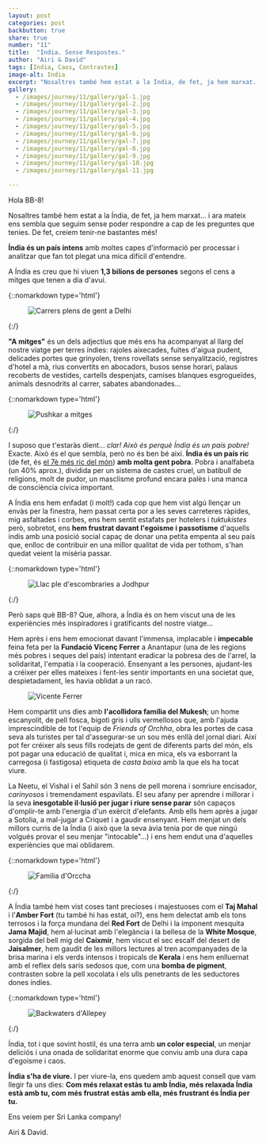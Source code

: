 ```yaml
---
layout: post
categories: post
backbutton: true
share: true
number: "11"
title:  "Índia. Sense Respostes."
author: "Airi & David"
tags: [India, Caos, Contrastes]
image-alt: India
excerpt: "Nosaltres també hem estat a la Índia, de fet, ja hem marxat... i ara mateix ens sembla que seguim sense poder respondre a cap de les preguntes que tenies. De fet, creiem tenir-ne bastantes més!..." 
gallery: 
  - /images/journey/11/gallery/gal-1.jpg
  - /images/journey/11/gallery/gal-2.jpg
  - /images/journey/11/gallery/gal-3.jpg
  - /images/journey/11/gallery/gal-4.jpg
  - /images/journey/11/gallery/gal-5.jpg
  - /images/journey/11/gallery/gal-6.jpg
  - /images/journey/11/gallery/gal-7.jpg
  - /images/journey/11/gallery/gal-8.jpg
  - /images/journey/11/gallery/gal-9.jpg
  - /images/journey/11/gallery/gal-10.jpg
  - /images/journey/11/gallery/gal-11.jpg

---
```



Hola BB-8!

Nosaltres també hem estat a la Índia, de fet, ja hem marxat... i ara mateix ens sembla que seguim sense poder respondre a cap de les preguntes que tenies. De fet, creiem tenir-ne bastantes més!

**Índia és un país intens** amb moltes capes d'informació per processar i analitzar que fan tot plegat una mica difícil d'entendre. 

A Índia es creu que hi viuen **1,3 bilions de persones** segons el cens a mitges que tenen a dia d'avui. 

{::nomarkdown type='html'}
<figure>
  <img  class="lazy" src='{{ "/images/journey/11/post-1.jpg" | relative_url }}' alt="Carrers plens de gent a Delhi">
</figure>
{:/}

**"A mitges"** és un dels adjectius que més ens ha acompanyat al llarg del nostre viatge per terres índies: rajoles aixecades, fuites d'aigua pudent, delicades portes que grinyolen, trens rovellats sense senyalització, registres d'hotel a mà, rius convertits en abocadors, busos sense horari, palaus recoberts de vestides, cartells despenjats, camises blanques esgrogueïdes, animals desnodrits al carrer, sabates abandonades...

{::nomarkdown type='html'}
<figure>
  <img  class="lazy" src='{{ "/images/journey/11/post-2.jpg" | relative_url }}' alt="Pushkar a mitges">
</figure>
{:/}

I suposo que t'estaràs dient... *clar! Això és perquè Índia és un país pobre!* Exacte. Això és el que sembla, però no és ben bé així. **Índia és un país ric** (de fet, és [el 7è més ric del món][ref1]) **amb molta gent pobra**. Pobra i analfabeta (un 40% aprox.), dividida per un sistema de castes cruel, un batibull de religions, molt de pudor, un masclisme profund encara palès i una manca de consciència cívica important. 

A Índia ens hem enfadat (i molt!) cada cop que hem vist algú llençar un envàs per la finestra, hem passat certa por a les seves carreteres ràpides, mig asfaltades i corbes, ens hem sentit estafats per hotelers i *tuktukistes* però, sobretot, ens **hem frustrat davant l'egoisme i passotisme** d'aquells indis amb una posició social capaç de donar una petita empenta al seu país que, enlloc de contribuir en una millor qualitat de vida per tothom, s'han quedat veient la misèria passar. 

{::nomarkdown type='html'}
  <figure><img  class="lazy" src='{{ "/images/journey/11/post-3.jpg" | relative_url }}' alt="Llac ple d'escombraries a Jodhpur"></figure>
{:/} 

Però saps què BB-8? Que, alhora, a Índia és on hem viscut una de les experiències més inspiradores i gratificants del nostre viatge...

Hem après i ens hem emocionat davant l'immensa, implacable i **impecable** feina feta per la **Fundació Vicenç Ferrer** a Anantapur (una de les regions més pobres i seques del país) intentant eradicar la pobresa des de l'arrel, la solidaritat, l'empatia i la cooperació. Ensenyant a les persones, ajudant-les a créixer per elles mateixes i fent-les sentir importants en una societat que, despietadament, les havia oblidat a un racó.   
<!-- {::nomarkdown type='html'} -->
  <figure><img  class="lazy" src='{{ "/images/journey/11/post-4.jpg" | relative_url }}' alt="Vicente Ferrer"></figure>
<!-- {:/} -->

Hem compartit uns dies amb **l'acollidora família del Mukesh**; un home escanyolit, de pell fosca, bigoti gris i ulls vermellosos que, amb l'ajuda imprescindible de tot l'equip de *Friends of Orchha*, obra les portes de casa seva als turistes per tal d'assegurar-se un sou més enllà del jornal diari. Així pot fer créixer als seus fills rodejats de gent de diferents parts del món, els pot pagar una educació de qualitat i, mica en mica, els va esborrant la carregosa (i fastigosa) etiqueta de *casta baixa* amb la que els ha tocat viure.  

La Neetu, el Vishal i el Sahil són 3 nens de pell morena i somriure encisador, *carinyosos* i tremendament espavilats. El seu afany per aprendre i millorar i la seva **inesgotable il·lusió per jugar i riure sense parar** són capaços d'omplir-te amb l'energia d'un exèrcit d'elefants. Amb ells hem après a jugar a Sotolia, a mal-jugar a Criquet i a gaudir ensenyant. Hem menjat un dels millors curris de la Índia (i això que la seva àvia tenia por de que ningú volgués provar el seu menjar "intocable"...) i ens hem endut una d'aquelles experiències que mai oblidarem.

{::nomarkdown type='html'}
<figure>
  <img  class="lazy" src='{{ "/images/journey/11/post-5.jpg" | relative_url }}' alt="Familia d'Orccha">
</figure>
{:/}

A Índia també hem vist coses tant precioses i majestuoses com el **Taj Mahal** i l'**Amber Fort** (tu també hi has estat, oi?), ens hem delectat amb els tons terrosos i la força mundana del **Red Fort** de Delhi i la imponent mesquita **Jama Majid**, hem al·lucinat amb l'elegància i la bellesa de la **White Mosque**, sorgida del bell mig del **Caixmir**, hem viscut el sec escalf del desert de **Jaisalmer**, hem gaudit de les millors lectures al tren acompanyades de la brisa marina i els verds intensos i tropicals de **Kerala** i ens hem enlluernat amb el reflex dels saris sedosos que, com una **bomba de pigment**, contrasten sobre la pell xocolata i els ulls penetrants de les seductores dones índies.

{::nomarkdown type='html'}
<figure>
  <img  class="lazy" src='{{ "/images/journey/11/post-6.jpg" | relative_url }}' alt="Backwaters d'Allepey">
</figure>
{:/}

Índia, tot i que sovint hostil, és una terra amb **un color especial**, un menjar deliciós i una onada de solidaritat enorme que conviu amb una dura capa d'egoisme i caos. 

**Índia s'ha de viure.** I per viure-la, ens quedem amb aquest consell que vam llegir fa uns dies: **Com més relaxat estàs tu amb Índia, més relaxada Índia està amb tu, com més frustrat estàs amb ella, més frustrant és Índia per tu.**


Ens veiem per Sri Lanka company!

Airí & David.

[ref1]: https://www.weforum.org/agenda/2017/03/worlds-biggest-economies-in-2017/ 
